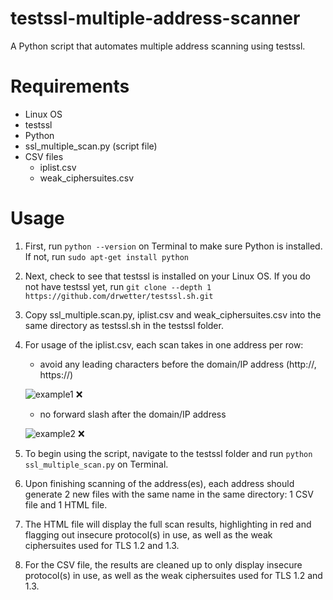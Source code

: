 # testssl-multiple-address-scanner
A Python script that automates multiple address scanning using testssl.

# Requirements
-	Linux OS
-	testssl
-	Python
-	ssl_multiple_scan.py (script file)
-	CSV files
    -	iplist.csv
    -	weak_ciphersuites.csv

# Usage
1.	First, run ```python --version``` on Terminal to make sure Python is installed. If not, run
```sudo apt-get install python```

2.	Next, check to see that testssl is installed on your Linux OS. If you do not have testssl yet, run
```git clone --depth 1 https://github.com/drwetter/testssl.sh.git```

3.	Copy ssl_multiple.scan.py, iplist.csv and weak_ciphersuites.csv into the same directory as testssl.sh in the testssl folder.

4.	For usage of the iplist.csv, each scan takes in one address per row:
    -	avoid any leading characters before the domain/IP address (http://, https://)
    
    ![example1](https://user-images.githubusercontent.com/75235391/205538286-2ecb1901-bbab-4478-9e0a-da243563960a.png) :x:
    
    -	no forward slash after the domain/IP address
    
    ![example2](https://user-images.githubusercontent.com/75235391/205537109-8b9ec975-bd4f-4853-a1a1-9ea6f9d936dd.png) :x:

5.	To begin using the script, navigate to the testssl folder and run ```python ssl_multiple_scan.py``` on Terminal.

6.	Upon finishing scanning of the address(es), each address should generate 2 new files with the same name in the same directory: 1 CSV file and 1 HTML file.

7.	The HTML file will display the full scan results, highlighting in red and flagging out insecure protocol(s) in use, as well as the weak ciphersuites used for TLS 1.2 and 1.3.

8.	For the CSV file, the results are cleaned up to only display insecure protocol(s) in use, as well as the weak ciphersuites used for TLS 1.2 and 1.3.

